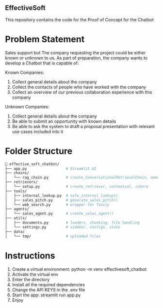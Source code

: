 ## EffectiveSoft
This repository contains the code for the Proof of Concept for the Chatbot

# Problem Statement
Sales support bot
The company requesting the project could be either known or unknown to us. As part of preparation, the company wants to develop a Chatbot that is capable of:

Known Companies:
1. Collect general details about the company
2. Collect the contacts of people who have worked with the company
3. Collect an overview of our previous collaboration experience with this company

Unknown Companies:
1. Collect general details about the company
2. Be able to submit an opportunity with known details
3. Be able to ask the system to draft a proposal presentation with relevant use cases included into it

# Folder Structure

``` bash
📁 effective_soft_chatbot/
├── app.py                  # Streamlit UI
├── chains/
│   └── rag_chain.py        # create_ConversationalRetrievalChain, memory
├── retrievers/
│   └── setup.py            # create_retriever, contextual, cohere
├── tools/
│   ├── internal_lookup.py  # safe_internal_lookup()
│   ├── sales_pitch.py      # generate_sales_pitch()
│   └── web_search.py       # wrapper for Tavily
├── agents/
│   └── sales_agent.py      # create_sales_agent()
├── utils/
│   ├── documents.py        # loaders, chunking, file handling
│   └── settings.py         # sidebar, configs, state
├── data/
│   └── tmp/                # uploaded files
```

# Instructions
1. Create a virtual environment: python -m venv effectivesoft_chatbot
2. Activate the virtual env
3. Enter the directory
4. Install all the required dependencies
5. Change the API KEYS in the .env file
6. Start the app: streamlit run app.py
7. Enjoy

